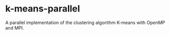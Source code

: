 # k-means-parallel
A parallel implementation of the clustering algorithm K-means with OpenMP and MPI.
